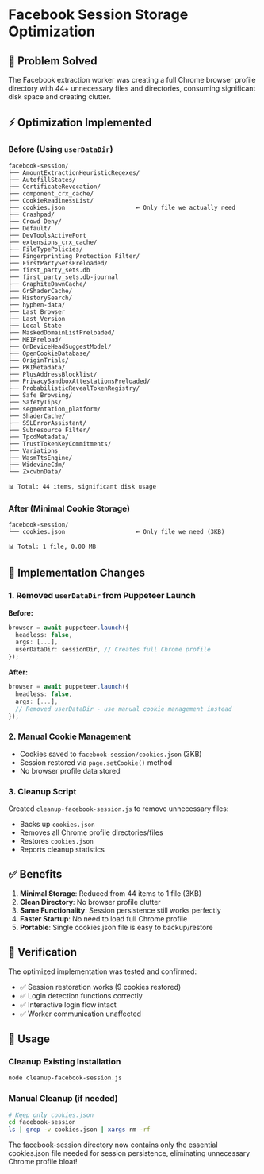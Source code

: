 # Facebook Session Storage Optimization

## 🎯 Problem Solved

The Facebook extraction worker was creating a full Chrome browser profile directory with 44+ unnecessary files and directories, consuming significant disk space and creating clutter.

## ⚡ Optimization Implemented

### Before (Using `userDataDir`)

```
facebook-session/
├── AmountExtractionHeuristicRegexes/
├── AutofillStates/
├── CertificateRevocation/
├── component_crx_cache/
├── CookieReadinessList/
├── cookies.json                    ← Only file we actually need
├── Crashpad/
├── Crowd Deny/
├── Default/
├── DevToolsActivePort
├── extensions_crx_cache/
├── FileTypePolicies/
├── Fingerprinting Protection Filter/
├── FirstPartySetsPreloaded/
├── first_party_sets.db
├── first_party_sets.db-journal
├── GraphiteDawnCache/
├── GrShaderCache/
├── HistorySearch/
├── hyphen-data/
├── Last Browser
├── Last Version
├── Local State
├── MaskedDomainListPreloaded/
├── MEIPreload/
├── OnDeviceHeadSuggestModel/
├── OpenCookieDatabase/
├── OriginTrials/
├── PKIMetadata/
├── PlusAddressBlocklist/
├── PrivacySandboxAttestationsPreloaded/
├── ProbabilisticRevealTokenRegistry/
├── Safe Browsing/
├── SafetyTips/
├── segmentation_platform/
├── ShaderCache/
├── SSLErrorAssistant/
├── Subresource Filter/
├── TpcdMetadata/
├── TrustTokenKeyCommitments/
├── Variations
├── WasmTtsEngine/
├── WidevineCdm/
└── ZxcvbnData/

📊 Total: 44 items, significant disk usage
```

### After (Minimal Cookie Storage)

```
facebook-session/
└── cookies.json                    ← Only file we need (3KB)

📊 Total: 1 file, 0.00 MB
```

## 🔧 Implementation Changes

### 1. Removed `userDataDir` from Puppeteer Launch

**Before:**

```typescript
browser = await puppeteer.launch({
  headless: false,
  args: [...],
  userDataDir: sessionDir, // Creates full Chrome profile
});
```

**After:**

```typescript
browser = await puppeteer.launch({
  headless: false,
  args: [...],
  // Removed userDataDir - use manual cookie management instead
});
```

### 2. Manual Cookie Management

- Cookies saved to `facebook-session/cookies.json` (3KB)
- Session restored via `page.setCookie()` method
- No browser profile data stored

### 3. Cleanup Script

Created `cleanup-facebook-session.js` to remove unnecessary files:

- Backs up `cookies.json`
- Removes all Chrome profile directories/files
- Restores `cookies.json`
- Reports cleanup statistics

## ✅ Benefits

1. **Minimal Storage**: Reduced from 44 items to 1 file (3KB)
2. **Clean Directory**: No browser profile clutter
3. **Same Functionality**: Session persistence still works perfectly
4. **Faster Startup**: No need to load full Chrome profile
5. **Portable**: Single cookies.json file is easy to backup/restore

## 🧪 Verification

The optimized implementation was tested and confirmed:

- ✅ Session restoration works (9 cookies restored)
- ✅ Login detection functions correctly
- ✅ Interactive login flow intact
- ✅ Worker communication unaffected

## 📝 Usage

### Cleanup Existing Installation

```bash
node cleanup-facebook-session.js
```

### Manual Cleanup (if needed)

```bash
# Keep only cookies.json
cd facebook-session
ls | grep -v cookies.json | xargs rm -rf
```

The facebook-session directory now contains only the essential cookies.json file needed for session persistence, eliminating unnecessary Chrome profile bloat!
